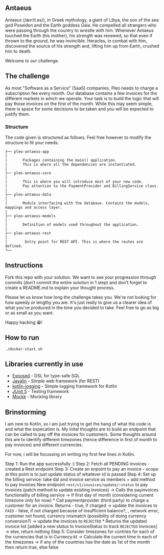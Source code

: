 ## Antaeus

Antaeus (/ænˈtiːəs/), in Greek mythology, a giant of Libya, the son of the sea god Poseidon and the Earth goddess Gaia. He compelled all strangers who were passing through the country to wrestle with him. Whenever Antaeus touched the Earth (his mother), his strength was renewed, so that even if thrown to the ground, he was invincible. Heracles, in combat with him, discovered the source of his strength and, lifting him up from Earth, crushed him to death.

Welcome to our challenge.

## The challenge

As most "Software as a Service" (SaaS) companies, Pleo needs to charge a subscription fee every month. Our database contains a few invoices for the different markets in which we operate. Your task is to build the logic that will pay those invoices on the first of the month. While this may seem simple, there is space for some decisions to be taken and you will be expected to justify them.

### Structure
The code given is structured as follows. Feel free however to modify the structure to fit your needs.
```
├── pleo-antaeus-app
|
|       Packages containing the main() application. 
|       This is where all the dependencies are instantiated.
|
├── pleo-antaeus-core
|
|       This is where you will introduce most of your new code.
|       Pay attention to the PaymentProvider and BillingService class.
|
├── pleo-antaeus-data
|
|       Module interfacing with the database. Contains the models, mappings and access layer.
|
├── pleo-antaeus-models
|
|       Definition of models used throughout the application.
|
├── pleo-antaeus-rest
|
|        Entry point for REST API. This is where the routes are defined.
└──
```

## Instructions
Fork this repo with your solution. We want to see your progression through commits (don’t commit the entire solution in 1 step) and don't forget to create a README.md to explain your thought process.

Please let us know how long the challenge takes you. We're not looking for how speedy or lengthy you are. It's just really to give us a clearer idea of what you've produced in the time you decided to take. Feel free to go as big or as small as you want.

Happy hacking 😁!

## How to run
```
./docker-start.sh
```

## Libraries currently in use
* [Exposed](https://github.com/JetBrains/Exposed) - DSL for type-safe SQL
* [Javalin](https://javalin.io/) - Simple web framework (for REST)
* [kotlin-logging](https://github.com/MicroUtils/kotlin-logging) - Simple logging framework for Kotlin
* [JUnit 5](https://junit.org/junit5/) - Testing framework
* [Mockk](https://mockk.io/) - Mocking library


## Brinstorming
I am new to Kotlin, so i am just trying to get the hang of what the code is and what the expecation is. My inital thoughts are to build an endpoint that can be called to pay off the invoices for customers. Some thoughts around this are to identify different timezones (hence difference in first of month to pay invoices) and different currencies.

For now, i will be focussing on writing my first few lines in Kotlin. 

Step 1: Run the app successfully :)
Step 2: Fetch all PENDING invoices - created a Rest endpoint
Step 3: Create an enpoint to pay an invoice - scope at this point is to just update status of whatever id is passed
Step 4: Set up the billing service: take dal and invoice service as members + add method to pay invoices
        New endpoint `rest/v1/invoices/update/:status` to pay invoices (patch method to update existing invoices)
          -> Calls the payinvoices functionality of billing service
            -> If first day of month (considering current timezone only for now)
              * Call paymentprovider (third party) to charge a customer for an invoice. Returns
                 - true, if charged
                    -> update the invoices to `PAID`
                 - false, if not charged because of insufficient balance?, , network error, customer not found, currency mismatch (possibility of doing currency   conversion?)
                    -> update the invoices to `REJECTED`
              * Returns the updated invoice list [added a new status to InvoiceStatus to track `REJECTED` invioces]
            -> else, return nothing
Step 5: Consider timezones for contries for each of the currencies that is in Currency.kt 
        -> Calculate the current time in each of the timezones
        -> if any of the countries has the date as 1st of the month then return true, else false